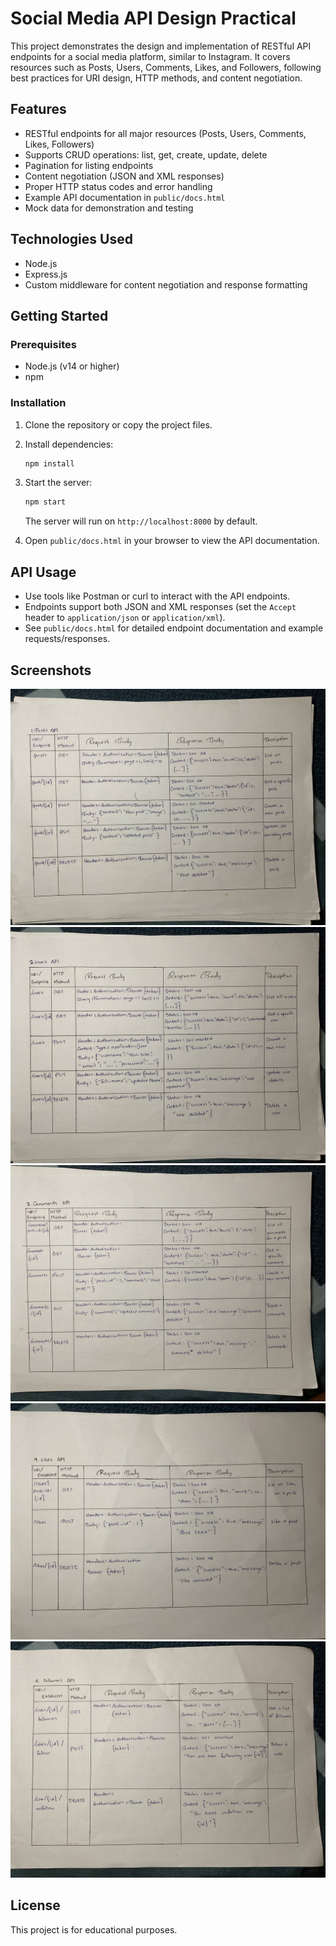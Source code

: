# Social Media API Design Practical

This project demonstrates the design and implementation of RESTful API endpoints for a social media platform, similar to Instagram. It covers resources such as Posts, Users, Comments, Likes, and Followers, following best practices for URI design, HTTP methods, and content negotiation.

## Features

- RESTful endpoints for all major resources (Posts, Users, Comments, Likes, Followers)
- Supports CRUD operations: list, get, create, update, delete
- Pagination for listing endpoints
- Content negotiation (JSON and XML responses)
- Proper HTTP status codes and error handling
- Example API documentation in `public/docs.html`
- Mock data for demonstration and testing

## Technologies Used

- Node.js
- Express.js
- Custom middleware for content negotiation and response formatting

## Getting Started

### Prerequisites

- Node.js (v14 or higher)
- npm

### Installation

1. Clone the repository or copy the project files.
2. Install dependencies:

   ```bash
   npm install
   ```

3. Start the server:

   ```bash
   npm start
   ```

   The server will run on `http://localhost:8000` by default.

4. Open `public/docs.html` in your browser to view the API documentation.

## API Usage

- Use tools like Postman or curl to interact with the API endpoints.
- Endpoints support both JSON and XML responses (set the `Accept` header to `application/json` or `application/xml`).
- See `public/docs.html` for detailed endpoint documentation and example requests/responses.

## Screenshots

![API Design Example 1](images/1.jpg)
![API Design Example 2](images/2.jpg)
![API Design Example 3](images/3.jpg)
![API Design Example 4](images/4.jpg)
![API Design Example 5](images/5.jpg)

## License

This project is for educational purposes.
